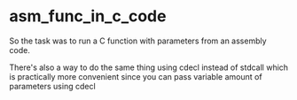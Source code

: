 # asm_func_in_c_code

So the task was to run a C function with parameters from an assembly code.

There's also a way to do the same thing using cdecl instead of stdcall which is practically more convenient since you can pass variable amount of parameters using cdecl
